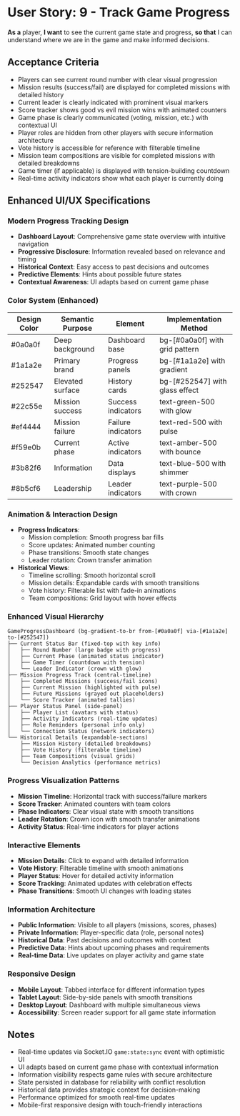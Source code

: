 # User Story: 9 - Track Game Progress

**As a** player,
**I want** to see the current game state and progress,
**so that** I can understand where we are in the game and make informed decisions.

## Acceptance Criteria

* Players can see current round number with clear visual progression
* Mission results (success/fail) are displayed for completed missions with detailed history
* Current leader is clearly indicated with prominent visual markers
* Score tracker shows good vs evil mission wins with animated counters
* Game phase is clearly communicated (voting, mission, etc.) with contextual UI
* Player roles are hidden from other players with secure information architecture
* Vote history is accessible for reference with filterable timeline
* Mission team compositions are visible for completed missions with detailed breakdowns
* Game timer (if applicable) is displayed with tension-building countdown
* Real-time activity indicators show what each player is currently doing

## Enhanced UI/UX Specifications

### Modern Progress Tracking Design
- **Dashboard Layout**: Comprehensive game state overview with intuitive navigation
- **Progressive Disclosure**: Information revealed based on relevance and timing
- **Historical Context**: Easy access to past decisions and outcomes
- **Predictive Elements**: Hints about possible future states
- **Contextual Awareness**: UI adapts based on current game phase

### Color System (Enhanced)
| Design Color | Semantic Purpose | Element | Implementation Method |
|--------------|-----------------|---------|------------------------|
| #0a0a0f | Deep background | Dashboard base | bg-[#0a0a0f] with grid pattern |
| #1a1a2e | Primary brand | Progress panels | bg-[#1a1a2e] with gradient |
| #252547 | Elevated surface | History cards | bg-[#252547] with glass effect |
| #22c55e | Mission success | Success indicators | text-green-500 with glow |
| #ef4444 | Mission failure | Failure indicators | text-red-500 with pulse |
| #f59e0b | Current phase | Active indicators | text-amber-500 with bounce |
| #3b82f6 | Information | Data displays | text-blue-500 with shimmer |
| #8b5cf6 | Leadership | Leader indicators | text-purple-500 with crown |

### Animation & Interaction Design
- **Progress Indicators**:
  - Mission completion: Smooth progress bar fills
  - Score updates: Animated number counting
  - Phase transitions: Smooth state changes
  - Leader rotation: Crown transfer animation
- **Historical Views**:
  - Timeline scrolling: Smooth horizontal scroll
  - Mission details: Expandable cards with smooth transitions
  - Vote history: Filterable list with fade-in animations
  - Team compositions: Grid layout with hover effects

### Enhanced Visual Hierarchy
```
GameProgressDashboard (bg-gradient-to-br from-[#0a0a0f] via-[#1a1a2e] to-[#252547])
├── Current Status Bar (fixed-top with key info)
│   ├── Round Number (large badge with progress)
│   ├── Current Phase (animated status indicator)
│   ├── Game Timer (countdown with tension)
│   └── Leader Indicator (crown with glow)
├── Mission Progress Track (central-timeline)
│   ├── Completed Missions (success/fail icons)
│   ├── Current Mission (highlighted with pulse)
│   ├── Future Missions (grayed out placeholders)
│   └── Score Tracker (animated tallies)
├── Player Status Panel (side-panel)
│   ├── Player List (avatars with status)
│   ├── Activity Indicators (real-time updates)
│   ├── Role Reminders (personal info only)
│   └── Connection Status (network indicators)
└── Historical Details (expandable-sections)
    ├── Mission History (detailed breakdowns)
    ├── Vote History (filterable timeline)
    ├── Team Compositions (visual grids)
    └── Decision Analytics (performance metrics)
```

### Progress Visualization Patterns
- **Mission Timeline**: Horizontal track with success/failure markers
- **Score Tracker**: Animated counters with team colors
- **Phase Indicators**: Clear visual state with smooth transitions
- **Leader Rotation**: Crown icon with smooth transfer animations
- **Activity Status**: Real-time indicators for player actions

### Interactive Elements
- **Mission Details**: Click to expand with detailed information
- **Vote History**: Filterable timeline with smooth animations
- **Player Status**: Hover for detailed activity information
- **Score Tracking**: Animated updates with celebration effects
- **Phase Transitions**: Smooth UI changes with loading states

### Information Architecture
- **Public Information**: Visible to all players (missions, scores, phases)
- **Private Information**: Player-specific data (role, personal notes)
- **Historical Data**: Past decisions and outcomes with context
- **Predictive Data**: Hints about upcoming phases and requirements
- **Real-time Data**: Live updates on player activity and game state

### Responsive Design
- **Mobile Layout**: Tabbed interface for different information types
- **Tablet Layout**: Side-by-side panels with smooth transitions
- **Desktop Layout**: Dashboard with multiple simultaneous views
- **Accessibility**: Screen reader support for all game state information

## Notes

* Real-time updates via Socket.IO `game:state:sync` event with optimistic UI
* UI adapts based on current game phase with contextual information
* Information visibility respects game rules with secure architecture
* State persisted in database for reliability with conflict resolution
* Historical data provides strategic context for decision-making
* Performance optimized for smooth real-time updates
* Mobile-first responsive design with touch-friendly interactions
